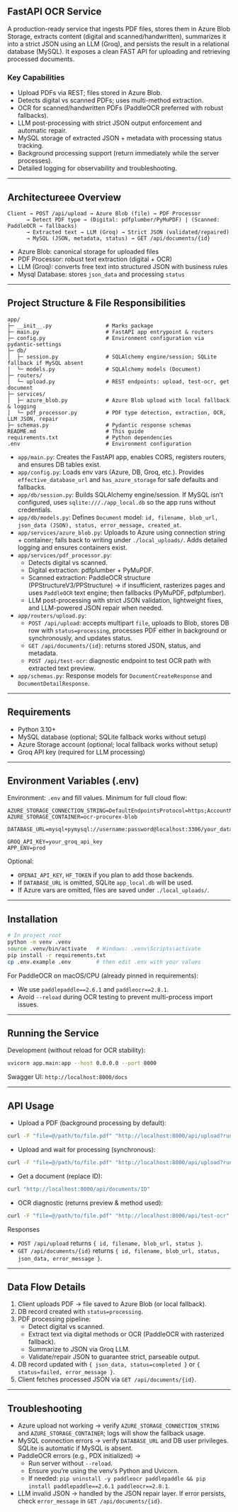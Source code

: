 ## FastAPI OCR Service

A production-ready service that ingests PDF files, stores them in Azure Blob Storage, extracts content (digital and scanned/handwritten), summarizes it into a strict JSON using an LLM (Groq), and persists the result in a relational database (MySQL). It exposes a clean FAST API for uploading and retrieving processed documents.

### Key Capabilities
- Upload PDFs via REST; files stored in Azure Blob.
- Detects digital vs scanned PDFs; uses multi-method extraction.
- OCR for scanned/handwritten PDFs (PaddleOCR preferred with robust fallbacks).
- LLM post-processing with strict JSON output enforcement and automatic repair.
- MySQL storage of extracted JSON + metadata with processing status tracking.
- Background processing support (return immediately while the server processes).
- Detailed logging for observability and troubleshooting.

---

## Architectureee Overview

```
Client → POST /api/upload → Azure Blob (file) → PDF Processor
      → Detect PDF type → (Digital: pdfplumber/PyMuPDF) | (Scanned: PaddleOCR → fallbacks)
      → Extracted text → LLM (Groq) → Strict JSON (validated/repaired)
      → MySQL (JSON, metadata, status) → GET /api/documents/{id}
```

- Azure Blob: canonical storage for uploaded files
- PDF Processor: robust text extraction (digital + OCR)
- LLM (Groq): converts free text into structured JSON with business rules
- Mysql Database: stores `json_data` and processing `status`

---

## Project Structure & File Responsibilities

```
app/
├─ __init__.py                 # Marks package
├─ main.py                     # FastAPI app entrypoint & routers
├─ config.py                   # Environment configuration via pydantic-settings
├─ db/
│  ├─ session.py               # SQLAlchemy engine/session; SQLite fallback if MySQL absent
│  └─ models.py                # SQLAlchemy models (Document)
├─ routers/
│  └─ upload.py                # REST endpoints: upload, test-ocr, get document
├─ services/
│  ├─ azure_blob.py            # Azure Blob upload with local fallback & logging
│  └─ pdf_processor.py         # PDF type detection, extraction, OCR, LLM JSON, repair
├─ schemas.py                  # Pydantic response schemas
README.md                      # This guide
requirements.txt               # Python dependencies
.env                           # Environment configuration
```

- `app/main.py`: Creates the FastAPI app, enables CORS, registers routers, and ensures DB tables exist.
- `app/config.py`: Loads env vars (Azure, DB, Groq, etc.). Provides `effective_database_url` and `has_azure_storage` for safe defaults and fallbacks.
- `app/db/session.py`: Builds SQLAlchemy engine/session. If MySQL isn’t configured, uses `sqlite:///./app_local.db` so the app runs without credentials.
- `app/db/models.py`: Defines `Document` model: `id, filename, blob_url, json_data (JSON), status, error_message, created_at`.
- `app/services/azure_blob.py`: Uploads to Azure using connection string + container; falls back to writing under `./local_uploads/`. Adds detailed logging and ensures containers exist.
- `app/services/pdf_processor.py`:
  - Detects digital vs scanned.
  - Digital extraction: pdfplumber + PyMuPDF.
  - Scanned extraction: PaddleOCR structure (PPStructureV3/PPStructure) → if insufficient, rasterizes pages and uses `PaddleOCR` text engine; then fallbacks (PyMuPDF, pdfplumber).
  - LLM post-processing with strict JSON validation, lightweight fixes, and LLM-powered JSON repair when needed.
- `app/routers/upload.py`:
  - `POST /api/upload`: accepts multipart `file`, uploads to Blob, stores DB row with `status=processing`, processes PDF either in background or synchronously, and updates status.
  - `GET /api/documents/{id}`: returns stored JSON, status, and metadata.
  - `POST /api/test-ocr`: diagnostic endpoint to test OCR path with extracted text preview.
- `app/schemas.py`: Response models for `DocumentCreateResponse` and `DocumentDetailResponse`.

---

## Requirements

- Python 3.10+
- MySQL database (optional; SQLite fallback works without setup)
- Azure Storage account (optional; local fallback works without setup)
- Groq API key (required for LLM processing)

---

## Environment Variables (.env)

Environment:  `.env` and fill values. Minimum for full cloud flow:

```
AZURE_STORAGE_CONNECTION_STRING=DefaultEndpointsProtocol=https;AccountName=stgaiprocurex;AccountKey=YOUR_KEY;EndpointSuffix=core.windows.net
AZURE_STORAGE_CONTAINER=ocr-procurex-blob

DATABASE_URL=mysql+pymysql://username:password@localhost:3306/your_database

GROQ_API_KEY=your_groq_api_key
APP_ENV=prod
```

Optional:
- `OPENAI_API_KEY`, `HF_TOKEN` if you plan to add those backends.
- If `DATABASE_URL` is omitted, SQLite `app_local.db` will be used.
- If Azure vars are omitted, files are saved under `./local_uploads/`.

---

## Installation

```bash
# In project root
python -m venv .venv
source .venv/bin/activate   # Windows: .venv\Scripts\activate
pip install -r requirements.txt
cp .env.example .env        # then edit .env with your values
```

For PaddleOCR on macOS/CPU (already pinned in requirements):
- We use `paddlepaddle==2.6.1` and `paddleocr==2.8.1`.
- Avoid `--reload` during OCR testing to prevent multi-process import issues.

---

## Running the Service

Development (without reload for OCR stability):
```bash
uvicorn app.main:app --host 0.0.0.0 --port 8000
```

Swagger UI: `http://localhost:8000/docs`

---

## API Usage

- Upload a PDF (background processing by default):
```bash
curl -F "file=@/path/to/file.pdf" "http://localhost:8000/api/upload?run_in_background=true"
```
- Upload and wait for processing (synchronous):
```bash
curl -F "file=@/path/to/file.pdf" "http://localhost:8000/api/upload?run_in_background=false"
```
- Get a document (replace ID):
```bash
curl "http://localhost:8000/api/documents/ID"
```
- OCR diagnostic (returns preview & method used):
```bash
curl -F "file=@/path/to/file.pdf" "http://localhost:8000/api/test-ocr"
```

Responses
- `POST /api/upload` returns `{ id, filename, blob_url, status }`.
- `GET /api/documents/{id}` returns `{ id, filename, blob_url, status, json_data, error_message }`.

---

## Data Flow Details

1. Client uploads PDF → file saved to Azure Blob (or local fallback).
2. DB record created with `status=processing`.
3. PDF processing pipeline:
   - Detect digital vs scanned.
   - Extract text via digital methods or OCR (PaddleOCR with rasterized fallback).
   - Summarize to JSON via Groq LLM.
   - Validate/repair JSON to guarantee strict, parseable output.
4. DB record updated with `{ json_data, status=completed }` or `{ status=failed, error_message }`.
5. Client fetches processed JSON via `GET /api/documents/{id}`.

---

## Troubleshooting

- Azure upload not working → verify `AZURE_STORAGE_CONNECTION_STRING` and `AZURE_STORAGE_CONTAINER`; logs will show the fallback usage.
- MySQL connection errors → verify `DATABASE_URL` and DB user privileges. SQLite is automatic if MySQL is absent.
- PaddleOCR errors (e.g., PDX initialized) →
  - Run server without `--reload`.
  - Ensure you’re using the venv’s Python and Uvicorn.
  - If needed: `pip uninstall -y paddleocr paddlepaddle && pip install paddlepaddle==2.6.1 paddleocr==2.8.1`.
- LLM invalid JSON → handled by the JSON repair layer. If error persists, check `error_message` in `GET /api/documents/{id}`.
